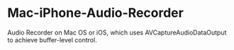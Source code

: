 # Mac-iPhone-Audio-Recorder
Audio Recorder on Mac OS or iOS, which uses AVCaptureAudioDataOutput to achieve buffer-level control.
